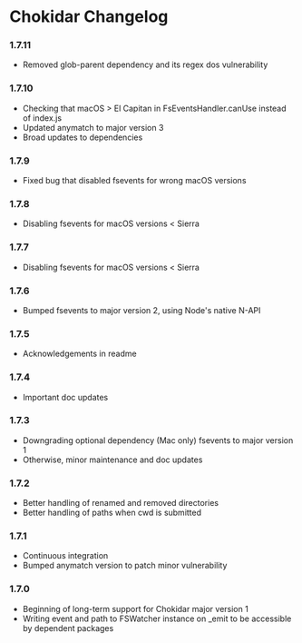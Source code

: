 # Chokidar Changelog

### 1.7.11
* Removed glob-parent dependency and its regex dos vulnerability

### 1.7.10
* Checking that macOS > El Capitan in FsEventsHandler.canUse instead of index.js
* Updated anymatch to major version 3
* Broad updates to dependencies

### 1.7.9
* Fixed bug that disabled fsevents for wrong macOS versions

### 1.7.8
* Disabling fsevents for macOS versions < Sierra

### 1.7.7
* Disabling fsevents for macOS versions < Sierra

### 1.7.6
* Bumped fsevents to major version 2, using Node's native N-API

### 1.7.5
* Acknowledgements in readme

### 1.7.4
* Important doc updates

### 1.7.3
* Downgrading optional dependency (Mac only) fsevents to major version 1
* Otherwise, minor maintenance and doc updates

### 1.7.2
* Better handling of renamed and removed directories
* Better handling of paths when cwd is submitted

### 1.7.1
* Continuous integration
* Bumped anymatch version to patch minor vulnerability

### 1.7.0
* Beginning of long-term support for Chokidar major version 1
* Writing event and path to FSWatcher instance on \_emit to be accessible by dependent packages
